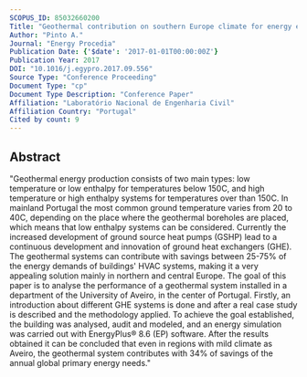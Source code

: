 ```yaml
---
SCOPUS_ID: 85032660200
Title: "Geothermal contribution on southern Europe climate for energy efficiency of university buildings. Winter season"
Author: "Pinto A."
Journal: "Energy Procedia"
Publication Date: {'$date': '2017-01-01T00:00:00Z'}
Publication Year: 2017
DOI: "10.1016/j.egypro.2017.09.556"
Source Type: "Conference Proceeding"
Document Type: "cp"
Document Type Description: "Conference Paper"
Affiliation: "Laboratório Nacional de Engenharia Civil"
Affiliation Country: "Portugal"
Cited by count: 9
---
```


## Abstract
"Geothermal energy production consists of two main types: low temperature or low enthalpy for temperatures below 150C, and high temperature or high enthalpy systems for temperatures over than 150C. In mainland Portugal the most common ground temperature varies from 20 to 40C, depending on the place where the geothermal boreholes are placed, which means that low enthalpy systems can be considered. Currently the increased development of ground source heat pumps (GSHP) lead to a continuous development and innovation of ground heat exchangers (GHE). The geothermal systems can contribute with savings between 25-75% of the energy demands of buildings' HVAC systems, making it a very appealing solution mainly in northern and central Europe. The goal of this paper is to analyse the performance of a geothermal system installed in a department of the University of Aveiro, in the center of Portugal. Firstly, an introduction about different GHE systems is done and after a real case study is described and the methodology applied. To achieve the goal established, the building was analysed, audit and modeled, and an energy simulation was carried out with EnergyPlus® 8.6 (EP) software. After the results obtained it can be concluded that even in regions with mild climate as Aveiro, the geothermal system contributes with 34% of savings of the annual global primary energy needs."
